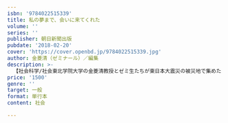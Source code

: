 ```yaml
---
isbn: '9784022515339'
title: 私の夢まで、会いに来てくれた
volume: ''
series: ''
publisher: 朝日新聞出版
pubdate: '2018-02-20'
cover: 'https://cover.openbd.jp/9784022515339.jpg'
author: 金菱清（ゼミナール）／編集
description: >-
  【社会科学/社会東北学院大学の金菱清教授とゼミ生たちが東日本大震災の被災地で集めた「夢」にまつわる証言集。身近な人との突然の別れを経験した被災者の人たちが悲しみを乗り越えて前向きに生きる姿も描く。大切な人を亡くした人への励ましとなる一冊。
price: '1500'
genre: ''
target: 一般
format: 単行本
content: 社会

---
```

